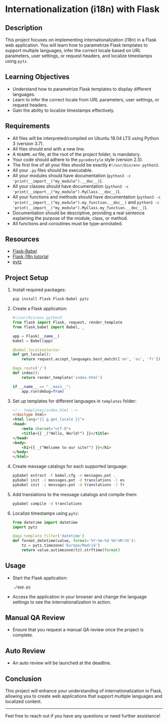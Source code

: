 # Internationalization (i18n) with Flask

## Description
This project focuses on implementing internationalization (i18n) in a Flask web application. You will learn how to parametrize Flask templates to support multiple languages, infer the correct locale based on URL parameters, user settings, or request headers, and localize timestamps using `pytz`.

## Learning Objectives
- Understand how to parametrize Flask templates to display different languages.
- Learn to infer the correct locale from URL parameters, user settings, or request headers.
- Gain the ability to localize timestamps effectively.

## Requirements
- All files will be interpreted/compiled on Ubuntu 18.04 LTS using Python 3 (version 3.7).
- All files should end with a new line.
- A `README.md` file, at the root of the project folder, is mandatory.
- Your code should adhere to the `pycodestyle` style (version 2.5).
- The first line of all your files should be exactly `#!/usr/bin/env python3`.
- All your `.py` files should be executable.
- All your modules should have documentation (`python3 -c 'print(__import__("my_module").__doc__)`).
- All your classes should have documentation (`python3 -c 'print(__import__("my_module").MyClass.__doc__)`).
- All your functions and methods should have documentation (`python3 -c 'print(__import__("my_module").my_function.__doc__)` and `python3 -c 'print(__import__("my_module").MyClass.my_function.__doc__)`).
- Documentation should be descriptive, providing a real sentence explaining the purpose of the module, class, or method.
- All functions and coroutines must be type-annotated.

## Resources
- [Flask-Babel](https://flask-babel.tkte.ch/)
- [Flask i18n tutorial](https://exploreflask.com/en/latest/i18n.html)
- [pytz](http://pytz.sourceforge.net/)

## Project Setup
1. Install required packages:
    ```sh
    pip install Flask Flask-Babel pytz
    ```

2. Create a Flask application:
    ```python
    #!/usr/bin/env python3
    from flask import Flask, request, render_template
    from flask_babel import Babel, _

    app = Flask(__name__)
    babel = Babel(app)

    @babel.localeselector
    def get_locale():
        return request.accept_languages.best_match(['en', 'es', 'fr'])

    @app.route('/')
    def index():
        return render_template('index.html')

    if __name__ == "__main__":
        app.run(debug=True)
    ```

3. Set up templates for different languages in `templates` folder:
    ```html
    <!-- templates/index.html -->
    <!doctype html>
    <html lang="{{ g.get_locale }}">
    <head>
        <meta charset="utf-8">
        <title>{{ _("Hello, World!") }}</title>
    </head>
    <body>
        <h1>{{ _("Welcome to our site!") }}</h1>
    </body>
    </html>
    ```

4. Create message catalogs for each supported language:
    ```sh
    pybabel extract -F babel.cfg -o messages.pot .
    pybabel init -i messages.pot -d translations -l es
    pybabel init -i messages.pot -d translations -l fr
    ```

5. Add translations to the message catalogs and compile them:
    ```sh
    pybabel compile -d translations
    ```

6. Localize timestamps using `pytz`:
    ```python
    from datetime import datetime
    import pytz

    @app.template_filter('datetime')
    def format_datetime(value, format='%Y-%m-%d %H:%M:%S'):
        tz = pytz.timezone('Europe/Madrid')
        return value.astimezone(tz).strftime(format)
    ```

## Usage
- Start the Flask application:
    ```sh
    ./app.py
    ```
- Access the application in your browser and change the language settings to see the internationalization in action.

## Manual QA Review
- Ensure that you request a manual QA review once the project is complete.

## Auto Review
- An auto review will be launched at the deadline.

## Conclusion
This project will enhance your understanding of internationalization in Flask, allowing you to create web applications that support multiple languages and localized content.

---

Feel free to reach out if you have any questions or need further assistance!


